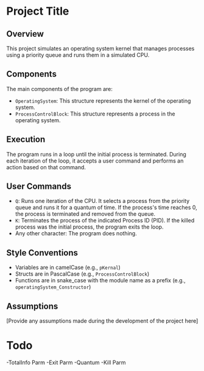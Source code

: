 # Project Title

## Overview

This project simulates an operating system kernel that manages processes using a priority queue and runs them in a simulated CPU.

## Components

The main components of the program are:

- `OperatingSystem`: This structure represents the kernel of the operating system.
- `ProcessControlBlock`: This structure represents a process in the operating system.

## Execution

The program runs in a loop until the initial process is terminated. During each iteration of the loop, it accepts a user command and performs an action based on that command.

## User Commands

- `Q`: Runs one iteration of the CPU. It selects a process from the priority queue and runs it for a quantum of time. If the process's time reaches 0, the process is terminated and removed from the queue.
- `K`: Terminates the process of the indicated Process ID (PID). If the killed process was the initial process, the program exits the loop.
- Any other character: The program does nothing.

## Style Conventions

- Variables are in camelCase (e.g., `pKernal`)
- Structs are in PascalCase (e.g., `ProcessControlBlock`)
- Functions are in snake_case with the module name as a prefix (e.g., `operatingSystem_Constructor`)

## Assumptions

[Provide any assumptions made during the development of the project here]


 # Todo
 -TotalInfo Parm
 -Exit Parm
 -Quantum 
 -Kill Parm
